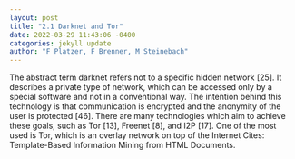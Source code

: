 ```yaml
--- 
layout: post 
title: "2.1 Darknet and Tor" 
date: 2022-03-29 11:43:06 -0400 
categories: jekyll update 
author: "F Platzer, F Brenner, M Steinebach" 
--- 
```

The abstract term darknet refers not to a specific hidden network [25]. It describes a private type of network, which can be accessed only by a special software and not in a conventional way. The intention behind this technology is that communication is encrypted and the anonymity of the user is protected [46]. There are many technologies which aim to achieve these goals, such as Tor [13], Freenet [8], and I2P [17]. One of the most used is Tor, which is an overlay network on top of the Internet Cites: Template-Based Information Mining from HTML Documents.